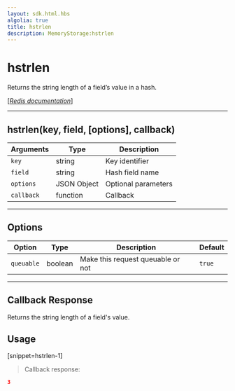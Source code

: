 ```yaml
---
layout: sdk.html.hbs
algolia: true
title: hstrlen
description: MemoryStorage:hstrlen
---
```

  

# hstrlen
Returns the string length of a field’s value in a hash.

[[_Redis documentation_]](https://redis.io/commands/hstrlen)

---

## hstrlen(key, field, [options], callback)

| Arguments | Type | Description |
|---------------|---------|----------------------------------------|
| `key` | string | Key identifier |
| `field` | string | Hash field name |
| `options` | JSON Object | Optional parameters |
| `callback` | function | Callback |

---

## Options

| Option | Type | Description | Default |
|---------------|---------|----------------------------------------|---------|
| `queuable` | boolean | Make this request queuable or not  | `true` |

---

## Callback Response

Returns the string length of a field's value.

## Usage

[snippet=hstrlen-1]
> Callback response:

```json
3
```